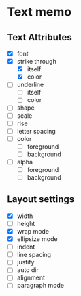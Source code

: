Text memo
=========

Text Attributes
---------------

* [x] font
* [x] strike through
	+ [x] itself
	+ [x] color
* [ ] underline
	+ [ ] itself
	+ [ ] color
* [ ] shape
* [ ] scale
* [ ] rise
* [ ] letter spacing
* [ ] color
	+ [ ] foreground
	+ [ ] background
* [ ] alpha
	+ [ ] foreground
	+ [ ] background

Layout settings
---------------

* [x] width
* [ ] height
* [x] wrap mode
* [x] ellipsize mode
* [ ] indent
* [ ] line spacing
* [ ] justify
* [ ] auto dir
* [ ] alignment
* [ ] paragraph mode
